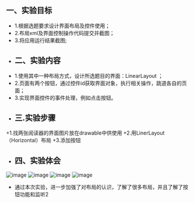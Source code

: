  ## 一、实验目标
+   1.根据选题要求设计界面布局及控件使用；<br />
+   2.布局xml及界面控制操作代码提交并截图；<br />
+   3.将应用运行结果截图;<br />
+ ## 二、实验内容
+ 1.使用其中一种布局方式，设计所选题目的界面：LinearLayout ；<br />
+ 2.页面有两个按钮，通过控件id获取界面对象，执行相关操作，跳道各自的页面；<br/>
+ 3.实现界面控件的事件处理，例如点击按钮。<br/>
+ ## 三.实验步骤
+1.找两张阅读器的界面图片放在drawable中供使用
+2.用LinerLayout（Horizontal）布局
+3.添加按钮
+ ## 四、实验体会
![image](https://github.com/gaorunua/android-labs-2018/blob/master/soft1614080902219/picture/1.png?raw=true)
![image](https://github.com/gaorunua/android-labs-2018/blob/master/soft1614080902219/picture/2.png?raw=true)
![image](https://github.com/gaorunua/android-labs-2018/blob/master/soft1614080902219/picture/3.png?raw=true)
![image](https://github.com/gaorunua/android-labs-2018/blob/master/soft1614080902219/picture/4.png?raw=true)
+ 通过本次实验，进一步加强了对布局的认识，了解了很多布局，并且了解了按钮功能和监听2
